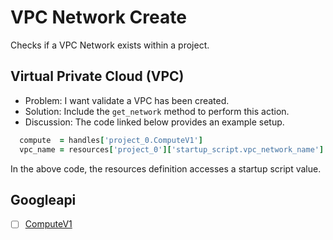 # VPC Network Create

Checks if a VPC Network exists within a project.

## Virtual Private Cloud (VPC) 

* Problem: I want validate a VPC has been created.
* Solution: Include the `get_network` method to perform this action.
* Discussion: The code linked below provides an example setup.

```ruby
  compute  = handles['project_0.ComputeV1']
  vpc_name = resources['project_0']['startup_script.vpc_network_name']
```

In the above code, the resources definition accesses a startup script value.

## Googleapi 

-[ ] [ComputeV1](https://googleapis.dev/ruby/google-api-client/latest/Google/Apis/ComputeV1.html) 

